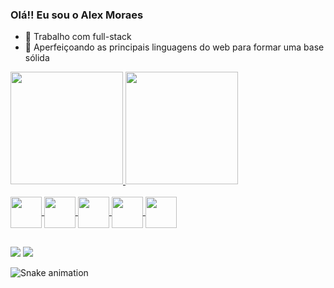 ### Olá!! Eu sou o Alex Moraes

- 🔭 Trabalho com full-stack 
- 🌱 Aperfeiçoando as principais linguagens do web para formar uma base sólida

<div align="left">
  <a href="https://github.com/Mopi98">
  <img height="180em" src="https://github-readme-stats.vercel.app/api?username=Mopi98&show_icons=true&theme=dracula&include_all_commits=true&count_private=true"/>
  <img height="180em" src="https://github-readme-stats.vercel.app/api/top-langs/?username=Mopi98&layout=compact&langs_count=7&theme=dracula"/>
</div>

<div style="display: inline_block"><br>
  <img align="center" height="50" width="50" class="svgLogo" src="https://cdn.jsdelivr.net/gh/devicons/devicon/icons/javascript/javascript-original.svg">
  <img align="center" height="50" width="50"  class="svgLogo" src="https://cdn.jsdelivr.net/gh/devicons/devicon/icons/html5/html5-original-wordmark.svg">
  <img align="center" height="50" width="50" class="svgLogo" src="https://cdn.jsdelivr.net/gh/devicons/devicon/icons/css3/css3-original-wordmark.svg">
  <img align="center" height="50" width="50" class="svgLogo" src="https://cdn.jsdelivr.net/gh/devicons/devicon/icons/php/php-original.svg">
  <img align="center" height="50" width="50" class="svgLogo" src="https://cdn.jsdelivr.net/gh/devicons/devicon/icons/bootstrap/bootstrap-original.svg">
</div>

 ##
 
<div>
  <a href = "mailto:alexmopif@gmail.com"><img src="https://img.shields.io/badge/-Gmail-%23333?style=for-the-badge&logo=gmail&logoColor=white" alvo ="_blank"></a>
  <a href="https://www.linkedin.com/in/alex-moraes-273107254/" target="_blank"><img src="https://img.shields.io/badge/LinkedIn-0077B5?style=for-the-badge&logo=linkedin&logoColor=white" target="_blank"></a>
 
  ![Snake animation](https://github.com/Mopi98/Mopi98/blob/output/github-contribution-grid-snake.svg)
 
</div>

